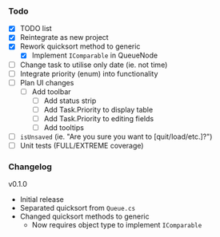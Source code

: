 ### Todo
- [x] TODO list
- [x] Reintegrate as new project
- [x] Rework quicksort method to generic
  - [x] Implement `IComparable` in QueueNode
- [ ] Change task to utilise only date (ie. not time)
- [ ] Integrate priority (enum) into functionality
- [ ] Plan UI changes
  - [ ] Add toolbar
	- [ ] Add status strip
	- [ ] Add Task.Priority to display table
	- [ ] Add Task.Priority to editing fields
	- [ ] Add tooltips
- [ ] `isUnsaved` (ie. "Are you sure you want to [quit/load/etc.]?")
- [ ] Unit tests (FULL/EXTREME coverage)

### Changelog
v0.1.0
- Initial release
- Separated quicksort from `Queue.cs`
- Changed quicksort methods to generic
  - Now requires object type to implement `IComparable`
